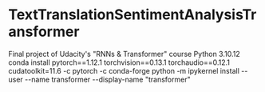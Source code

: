 # TextTranslationSentimentAnalysisTransformer
Final project of Udacity's "RNNs &amp; Transformer" course
Python 3.10.12
conda install pytorch==1.12.1 torchvision==0.13.1 torchaudio==0.12.1 cudatoolkit=11.6 -c pytorch -c conda-forge
python -m ipykernel install --user --name transformer --display-name "transformer"
